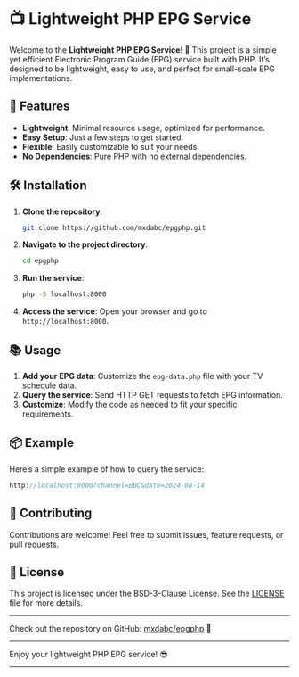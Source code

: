 # 📺 Lightweight PHP EPG Service

Welcome to the **Lightweight PHP EPG Service**! 🎉 This project is a simple yet efficient Electronic Program Guide (EPG) service built with PHP. It’s designed to be lightweight, easy to use, and perfect for small-scale EPG implementations.

## 🚀 Features

- **Lightweight**: Minimal resource usage, optimized for performance.
- **Easy Setup**: Just a few steps to get started.
- **Flexible**: Easily customizable to suit your needs.
- **No Dependencies**: Pure PHP with no external dependencies.

## 🛠️ Installation

1. **Clone the repository**:
   ```bash
   git clone https://github.com/mxdabc/epgphp.git
   ```
2. **Navigate to the project directory**:
   ```bash
   cd epgphp
   ```
3. **Run the service**:
   ```bash
   php -S localhost:8000
   ```
4. **Access the service**:
   Open your browser and go to `http://localhost:8000`.

## 📚 Usage

1. **Add your EPG data**: Customize the `epg-data.php` file with your TV schedule data.
2. **Query the service**: Send HTTP GET requests to fetch EPG information.
3. **Customize**: Modify the code as needed to fit your specific requirements.

## 📦 Example

Here’s a simple example of how to query the service:

```php
http://localhost:8000?channel=BBC&date=2024-08-14
```

## 👥 Contributing

Contributions are welcome! Feel free to submit issues, feature requests, or pull requests.

## 📝 License

This project is licensed under the BSD-3-Clause License. See the [LICENSE](LICENSE) file for more details.

---

Check out the repository on GitHub: [mxdabc/epgphp](https://github.com/mxdabc/epgphp) 📂

---

Enjoy your lightweight PHP EPG service! 😎

---
